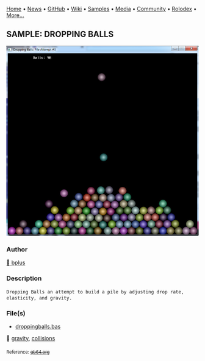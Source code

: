 [Home](https://qb64.com) • [News](../../news.md) • [GitHub](../../github.md) • [Wiki](../../wiki.md) • [Samples](../../samples.md) • [Media](../../media.md) • [Community](../../community.md) • [Rolodex](../../rolodex.md) • [More...](../../more.md)

## SAMPLE: DROPPING BALLS

![droppingballs.jpg](img/droppingballs.jpg)

### Author

[🐝 bplus](../bplus.md) 

### Description

```text
Dropping Balls an attempt to build a pile by adjusting drop rate, elasticity, and gravity.
```

### File(s)

* [droppingballs.bas](src/droppingballs.bas)

🔗 [gravity](../gravity.md), [collisions](../collisions.md)


<sub>Reference: [~~qb64.org~~](https://www.qb64.org/forum/index.php?topic=194.0) </sub>
